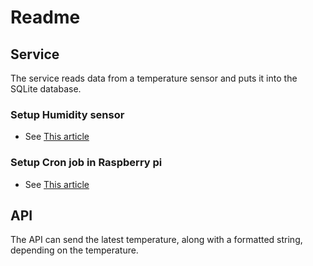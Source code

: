 # Readme

## Service

The service reads data from a temperature sensor and puts it into the SQLite database.

### Setup Humidity sensor

- See [This article](https://www.circuitbasics.com/how-to-set-up-the-dht11-humidity-sensor-on-the-raspberry-pi/)

### Setup Cron job in Raspberry pi 

- See [This article](https://askubuntu.com/questions/799023/how-to-set-up-a-cron-job-to-run-every-10-minutes)


## API

The API can send the latest temperature, along with a formatted string, depending on the temperature.